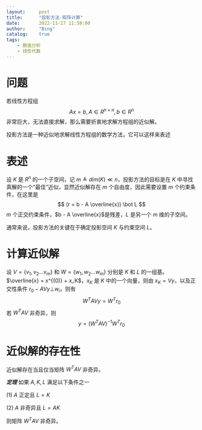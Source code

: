 ```yaml
---
layout:     post
title:      "投影方法-矩阵计算"
date:       2022-11-27 11:50:00
author:     "Bing"
catalog:    true
tags:
    - 数值分析
    - 线性代数
---
```


# 问题
若线性方程组
$$
    Ax = b, A \in R^{n \times n}, b \in R^n
$$
非常巨大，无法直接求解，那么需要折衷地求解方程组的近似解。

投影方法是一种近似地求解线性方程组的数学方法，它可以这样来表述
# 表述
设 $K$ 是 $R^n$ 的一个子空间，记 $m \triangleq dim(K) \ll n$，投影方法的目标是在 $K$ 中寻找真解的一个“最佳”近似，显然近似解存在 $m$ 个自由度，因此需要设置 $m$ 个约束条件，在这里是
$$
    (r = b - A \overline{x}) \bot L
$$
$m$ 个正交约束条件，$b - A \overline{x}$是残差，$L$ 是另一个 $m$ 维的子空间。

通常来说，投影方法的关键在于确定投影空间 $K$ 与约束空间 $L$。

# 计算近似解
设 $V = \{v_1, v_2...v_m\}$ 和 $W = \{w_1, w_2...w_m\}$ 分别是 $K$ 和 $L$ 的一组基。
$\overline{x} = x^{(0)} + x_K$，$x_K$ 是 $K$ 中的一个向量，则由 $x_K = Vy$，以及正交性条件 $r_0 - AVy \bot w_i$，则有
$$
    W^TAVy = W^Tr_0
$$
若 $W^TAV$ 非奇异，则
$$
    y = (W^TAV)^{-1}W^Tr_0
$$


# 近似解的存在性
近似解存在当且仅当矩阵 $W^TAV$ 非奇异。

***定理***
如果 $A, K, L$ 满足以下条件之一

(1) $A$ 正定且 $L = K$

(2) $A$ 非奇异且 $L = AK$

则矩阵 $W^TAV$ 非奇异。